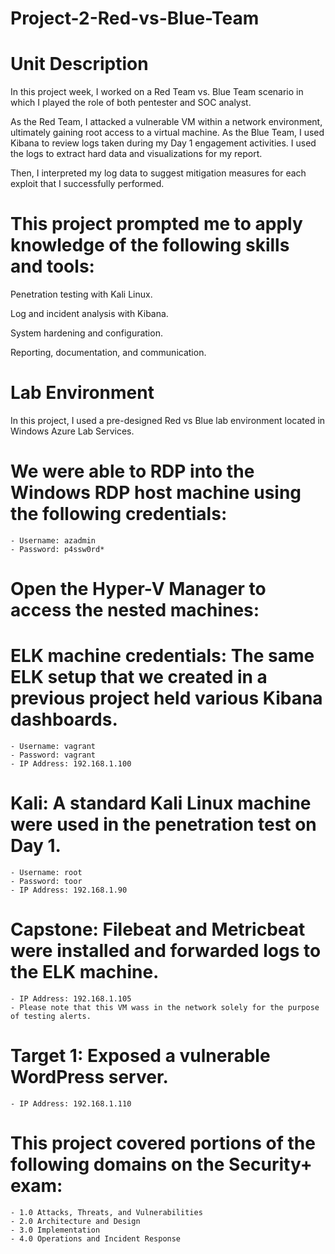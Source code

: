 # Project-2-Red-vs-Blue-Team

# Unit Description

In this project week, I worked on a Red Team vs. Blue Team scenario in which I played the role of both pentester and SOC analyst.

As the Red Team, I attacked a vulnerable VM within a network environment, ultimately gaining root access to a virtual machine. As the Blue Team, I used Kibana to review logs taken during my Day 1 engagement activities. I used the logs to extract hard data and visualizations for my report.

Then, I interpreted my log data to suggest mitigation measures for each exploit that I successfully performed.

# This project prompted me to apply knowledge of the following skills and tools:

Penetration testing with Kali Linux.

Log and incident analysis with Kibana.

System hardening and configuration.

Reporting, documentation, and communication.

# Lab Environment

In this project, I used a pre-designed Red vs Blue lab environment located in Windows Azure Lab Services. 

   # We were able to RDP into the Windows RDP host machine using the following credentials:

    - Username: azadmin
    - Password: p4ssw0rd*
    
# Open the Hyper-V Manager to access the nested machines:

   # ELK machine credentials: The same ELK setup that we created in a previous project held various Kibana dashboards.

    - Username: vagrant
    - Password: vagrant
    - IP Address: 192.168.1.100

   # Kali: A standard Kali Linux machine were used in the penetration test on Day 1.

    - Username: root
    - Password: toor
    - IP Address: 192.168.1.90
    
   # Capstone: Filebeat and Metricbeat were installed and forwarded logs to the ELK machine.

    - IP Address: 192.168.1.105
    - Please note that this VM wass in the network solely for the purpose of testing alerts.

   # Target 1: Exposed a vulnerable WordPress server.

    - IP Address: 192.168.1.110

# This project covered portions of the following domains on the Security+ exam:

    - 1.0 Attacks, Threats, and Vulnerabilities
    - 2.0 Architecture and Design
    - 3.0 Implementation
    - 4.0 Operations and Incident Response
